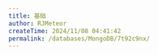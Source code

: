 ```yaml
---
title: 基础
author: RJMeteor
createTime: 2024/11/08 04:41:42
permalink: /databases/MongoDB/7t92c9nx/
---
```

